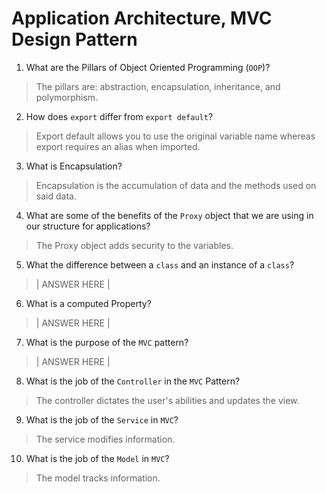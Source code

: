 # Application Architecture, MVC Design Pattern
01. What are the Pillars of Object Oriented Programming (`OOP`)?
  
  > The pillars are: abstraction, encapsulation, inheritance, and polymorphism.

02. How does `export` differ from `export default`?
  
  > Export default allows you to use the original variable name whereas export requires an alias when imported.

03. What is Encapsulation?
  
  > Encapsulation is the accumulation of data and the methods used on said data.

04. What are some of the benefits of the `Proxy` object that we are using in our structure for applications?
  
  > The Proxy object adds security to the variables.

05. What the difference between a `class` and an instance of a `class`?
  
  > | ANSWER HERE |

06. What is a computed Property?
  
  > | ANSWER HERE |

07. What is the purpose of the `MVC` pattern?
  
  > | ANSWER HERE |

08. What is the job of the `Controller` in the `MVC` Pattern?
  
  > The controller dictates the user's abilities and updates the view.

09. What is the job of the `Service` in `MVC`?
  
  > The service modifies information.

10. What is the job of the `Model` in `MVC`?
  
  > The model tracks information.